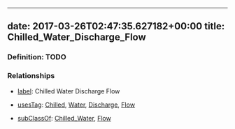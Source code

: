 
---
date: 2017-03-26T02:47:35.627182+00:00
title: Chilled_Water_Discharge_Flow
---
### Definition: TODO

### Relationships

* [label](http://www.w3.org/2000/01/rdf-schema#label): Chilled Water Discharge Flow

* [usesTag](https://brickschema.org/schema/1.0/BrickFrame#usesTag): [Chilled](https://brickschema.org/schema/1.0/BrickTag#Chilled), [Water](https://brickschema.org/schema/1.0/BrickTag#Water), [Discharge](https://brickschema.org/schema/1.0/BrickTag#Discharge), [Flow](https://brickschema.org/schema/1.0/BrickTag#Flow)

* [subClassOf](http://www.w3.org/2000/01/rdf-schema#subClassOf): [Chilled_Water](https://brickschema.org/schema/1.0/Brick#Chilled_Water), [Flow](https://brickschema.org/schema/1.0/Brick#Flow)
